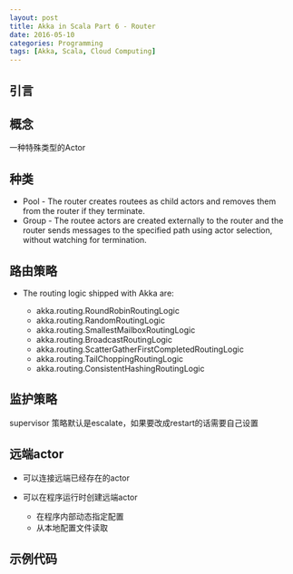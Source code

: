 ```yaml
---
layout: post
title: Akka in Scala Part 6 - Router
date: 2016-05-10
categories: Programming
tags: [Akka, Scala, Cloud Computing]
---
```


## 引言

<!--more-->

## 概念
一种特殊类型的Actor

## 种类
- Pool - The router creates routees as child actors and removes them from the router if they terminate.
- Group - The routee actors are created externally to the router and the router sends messages to the specified path using actor selection, without watching for termination.

## 路由策略

- The routing logic shipped with Akka are:

    - akka.routing.RoundRobinRoutingLogic
    - akka.routing.RandomRoutingLogic
    - akka.routing.SmallestMailboxRoutingLogic
    - akka.routing.BroadcastRoutingLogic
    - akka.routing.ScatterGatherFirstCompletedRoutingLogic
    - akka.routing.TailChoppingRoutingLogic
    - akka.routing.ConsistentHashingRoutingLogic
    
## 监护策略

supervisor 策略默认是escalate，如果要改成restart的话需要自己设置

## 远端actor

- 可以连接远端已经存在的actor
- 可以在程序运行时创建远端actor

    - 在程序内部动态指定配置
    - 从本地配置文件读取
    
## 示例代码